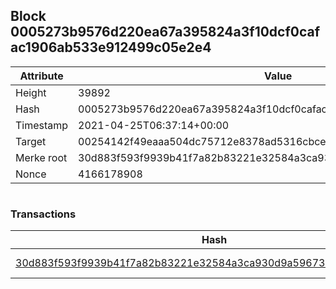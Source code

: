 ## Block 0005273b9576d220ea67a395824a3f10dcf0cafac1906ab533e912499c05e2e4

Attribute | Value
--- | ---
Height | 39892
Hash | 0005273b9576d220ea67a395824a3f10dcf0cafac1906ab533e912499c05e2e4
Timestamp | 2021-04-25T06:37:14+00:00
Target | 00254142f49eaaa504dc75712e8378ad5316cbcead634704b3734b6271167cc4
Merke root | 30d883f593f9939b41f7a82b83221e32584a3ca930d9a59673b053bb03663c7a
Nonce | 4166178908

```

```

### Transactions

Hash | Amount
--- | ---
[30d883f593f9939b41f7a82b83221e32584a3ca930d9a59673b053bb03663c7a](30d883f593f9939b41f7a82b83221e32584a3ca930d9a59673b053bb03663c7a.md) | 10.00000000 SKEPTI 
